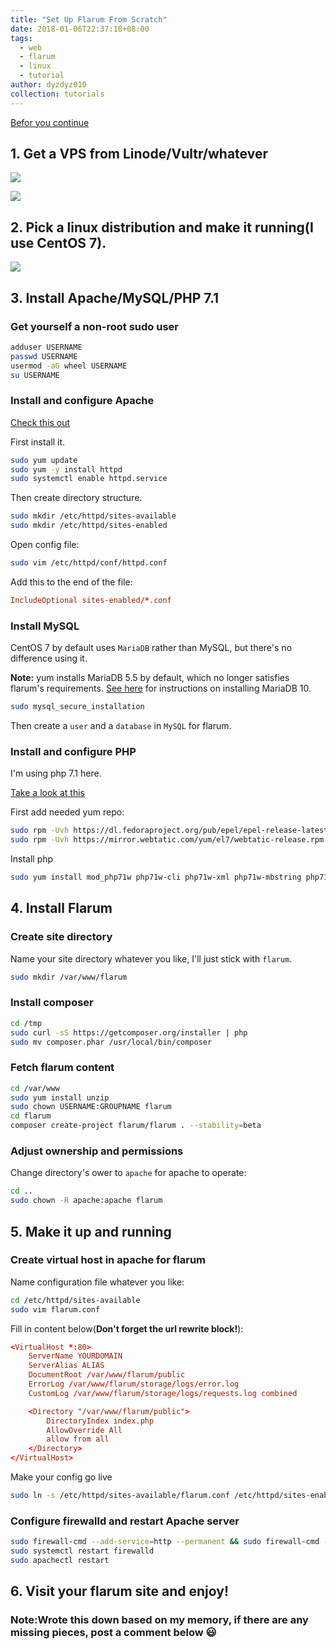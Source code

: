 ```yaml
---
title: "Set Up Flarum From Scratch"
date: 2018-01-06T22:37:18+08:00
tags:
  - web
  - flarum
  - linux
  - tutorial
author: dyzdyz010
collection: tutorials
---
```


[Befor you continue](https://flarum.org/docs/install.html)

## 1. Get a VPS from Linode/Vultr/whatever

![](https://ws2.sinaimg.cn/large/006tNc79gy1fn61zqmlx2j30a208sq3e.jpg)

![](https://ws4.sinaimg.cn/large/006tNc79gy1fn6207rsfhj309c0360sq.jpg)

## 2. Pick a linux distribution and make it running(I use CentOS 7).

![](https://ws1.sinaimg.cn/large/006tNc79gy1fn628gjiafj31ie0fwjto.jpg)

## 3. Install Apache/MySQL/PHP 7.1

### Get yourself a non-root sudo user

```bash
adduser USERNAME
passwd USERNAME
usermod -aG wheel USERNAME
su USERNAME
```

### Install and configure Apache

[Check this out](https://www.digitalocean.com/community/tutorials/how-to-set-up-apache-virtual-hosts-on-centos-7)

First install it.

```bash
sudo yum update
sudo yum -y install httpd
sudo systemctl enable httpd.service
```

Then create directory structure.

```bash
sudo mkdir /etc/httpd/sites-available
sudo mkdir /etc/httpd/sites-enabled
```

Open config file:

```bash
sudo vim /etc/httpd/conf/httpd.conf
```

Add this to the end of the file:

```conf
IncludeOptional sites-enabled/*.conf
```

### Install MySQL

CentOS 7 by default uses `MariaDB` rather than MySQL, but there's no difference using it.

**Note:** yum installs MariaDB 5.5 by default, which no longer satisfies flarum's requirements. [See here](https://mariadb.com/resources/blog/installing-mariadb-10-on-centos-7-rhel-7/) for instructions on installing MariaDB 10.

```bash
sudo mysql_secure_installation
```

Then create a `user` and a `database` in `MySQL` for flarum.

### Install and configure PHP

I'm using php 7.1 here.

[Take a look at this](https://webtatic.com/packages/php70/)

First add needed yum repo:

```bash
sudo rpm -Uvh https://dl.fedoraproject.org/pub/epel/epel-release-latest-7.noarch.rpm
sudo rpm -Uvh https://mirror.webtatic.com/yum/el7/webtatic-release.rpm
```

Install php

```bash
sudo yum install mod_php71w php71w-cli php71w-xml php71w-mbstring php71w-mysql php71w-gd
```

## 4. Install Flarum

### Create site directory

Name your site directory whatever you like, I'll just stick with `flarum`.

```bash
sudo mkdir /var/www/flarum
```

### Install composer

```bash
cd /tmp
sudo curl -sS https://getcomposer.org/installer | php
sudo mv composer.phar /usr/local/bin/composer
```

### Fetch flarum content

```bash
cd /var/www
sudo yum install unzip
sudo chown USERNAME:GROUPNAME flarum
cd flarum
composer create-project flarum/flarum . --stability=beta
```

### Adjust ownership and permissions

Change directory's ower to `apache` for apache to operate:

```bash
cd ..
sudo chown -R apache:apache flarum
```

## 5. Make it up and running

### Create virtual host in apache for flarum

Name configuration file whatever you like:

```bash
cd /etc/httpd/sites-available
sudo vim flarum.conf
```

Fill in content below(**Don't forget the url rewrite block!**):

```conf
<VirtualHost *:80>
    ServerName YOURDOMAIN
    ServerAlias ALIAS
    DocumentRoot /var/www/flarum/public
    ErrorLog /var/www/flarum/storage/logs/error.log
    CustomLog /var/www/flarum/storage/logs/requests.log combined

    <Directory "/var/www/flarum/public">
        DirectoryIndex index.php
        AllowOverride All
        allow from all
    </Directory>
</VirtualHost>
```

Make your config go live

```bash
sudo ln -s /etc/httpd/sites-available/flarum.conf /etc/httpd/sites-enabled/flarum.conf
```

### Configure firewalld and restart Apache server

```bash
sudo firewall-cmd --add-service=http --permanent && sudo firewall-cmd --add-service=https --permanent
sudo systemctl restart firewalld
sudo apachectl restart
```

## 6. Visit your flarum site and enjoy!

### Note:Wrote this down based on my memory, if there are any missing pieces, post a comment below 😃